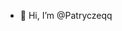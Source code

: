 - 👋 Hi, I’m @Patryczeqq


<!---
Patryczeqq/Patryczeqq is a ✨ special ✨ repository because its `README.md` (this file) appears on your GitHub profile.
You can click the Preview link to take a look at your changes.
--->
